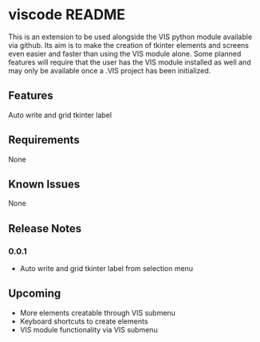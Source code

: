 # viscode README

This is an extension to be used alongside the VIS python module available via github. Its aim is to make the creation of tkinter elements and screens even easier and faster than using the VIS module alone. Some planned features will require that the user has the VIS module installed as well and may only be available once a .VIS project has been initialized.

## Features

Auto write and grid tkinter label

## Requirements

None

## Known Issues

None

## Release Notes

### 0.0.1

+ Auto write and grid tkinter label from selection menu

## Upcoming

+ More elements creatable through VIS submenu
+ Keyboard shortcuts to create elements
+ VIS module functionality via VIS submenu